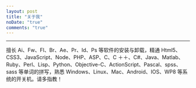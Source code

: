 ```yaml
---
layout: post
title: "关于我"
noDate: "true"
comments: "true"
---
```


---

擅长 Ai、Fw、Fl、Br、Ae、Pr、Id、Ps 等软件的安装与卸载，精通 Html5、CSS3、JavaScript、Node、PHP、ASP、C、C ＋＋、C#、Java、Matlab、Ruby、Perl、Lisp、Python、Objective-C、ActionScript、Pascal、spss、sass 等单词的拼写，熟悉 Windows、Linux、Mac、Android、IOS、WP8 等系统的开关机。请多指教！

